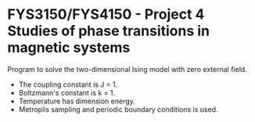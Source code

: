 FYS3150/FYS4150 - Project 4 Studies of phase transitions in magnetic systems
============

Program to solve the two-dimensional Ising model with zero external field.
* The coupling constant is J = 1. 
* Boltzmann's constant is k = 1. 
* Temperature has dimension energy.
* Metroplis sampling and periodic boundary conditions is used.